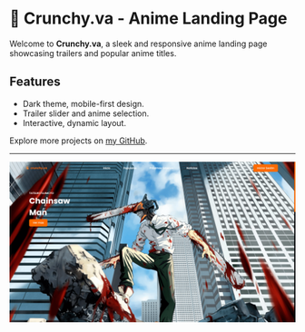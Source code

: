 # 🎥 Crunchy.va - Anime Landing Page

Welcome to **Crunchy.va**, a sleek and responsive anime landing page showcasing trailers and popular anime titles.

## Features

- Dark theme, mobile-first design.
- Trailer slider and anime selection.
- Interactive, dynamic layout.

Explore more projects on [my GitHub](https://github.com/rodridev-01?tab=repositories).

---

![Preview Image](preview.png)
